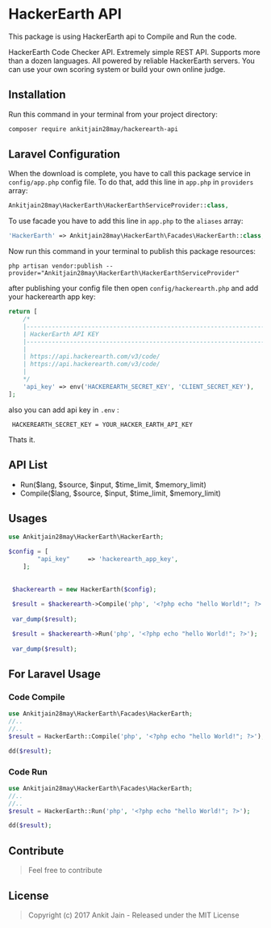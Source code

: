 # HackerEarth API


This package is using HackerEarth api to Compile and Run the code.

HackerEarth Code Checker API. Extremely simple REST API. Supports more than a dozen languages. All powered by reliable HackerEarth servers. You can use your own scoring system or build your own online judge. 

## Installation

Run this command in your terminal from your project directory:

```sh
composer require ankitjain28may/hackerearth-api
```

## Laravel Configuration

When the download is complete, you have to call this package service in `config/app.php` config file. To do that, add this line in `app.php` in `providers` array:

```php
Ankitjain28may\HackerEarth\HackerEarthServiceProvider::class,
```

To use facade you have to add this line in `app.php` to the `aliases` array:

```php
'HackerEarth' => Ankitjain28may\HackerEarth\Facades\HackerEarth::class,
```

Now run this command in your terminal to publish this package resources:

```
php artisan vendor:publish --provider="Ankitjain28may\HackerEarth\HackerEarthServiceProvider"
```

after publishing your config file then open `config/hackerearth.php` and add your hackerearth app key:

```php
return [
    /*
    |--------------------------------------------------------------------------
    | HackerEarth API KEY
    |--------------------------------------------------------------------------
    |
    | https://api.hackerearth.com/v3/code/
	| https://api.hackerearth.com/v3/code/
    |
    */
    'api_key' => env('HACKEREARTH_SECRET_KEY', 'CLIENT_SECRET_KEY'),
];
```

also you can add api key in `.env` :
```
 HACKEREARTH_SECRET_KEY = YOUR_HACKER_EARTH_API_KEY
```

Thats it.

## API List

- Run($lang, $source, $input, $time_limit, $memory_limit)
- Compile($lang, $source, $input, $time_limit, $memory_limit)

## Usages

```php
use Ankitjain28may\HackerEarth\HackerEarth;

$config = [
    	"api_key"     => 'hackerearth_app_key',
    ];
        
 
 $hackerearth = new HackerEarth($config);
 
 $result = $hackerearth->Compile('php', '<?php echo "hello World!"; ?>');
 
 var_dump($result);

 $result = $hackerearth->Run('php', '<?php echo "hello World!"; ?>');
 
 var_dump($result);

 ```


## For Laravel Usage

 ### Code Compile 

 ```php
 use Ankitjain28may\HackerEarth\Facades\HackerEarth;
 //..
 //..
 $result = HackerEarth::Compile('php', '<?php echo "hello World!"; ?>');
 
 dd($result);
 ```
 
 ### Code Run
 
 ```php
 use Ankitjain28may\HackerEarth\Facades\HackerEarth;
 //..
 //..
 $result = HackerEarth::Run('php', '<?php echo "hello World!"; ?>');
 
 dd($result);
 ```

 ## Contribute

>Feel free to contribute

## License

>Copyright (c) 2017 Ankit Jain - Released under the MIT License

 